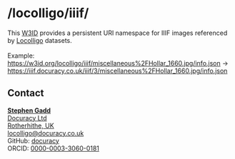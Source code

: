 # /locolligo/iiif/
This [W3ID](https://w3id.org) provides a persistent URI namespace for IIIF images referenced by [Locolligo](https://github.com/docuracy/Locolligo/blob/main/README.md) datasets.
<br/><br/>
Example: https://w3id.org/locolligo/iiif/miscellaneous%2FHollar_1660.jpg/info.json -> https://iiif.docuracy.co.uk/iiif/3/miscellaneous%2FHollar_1660.jpg/info.json

## Contact

**[Stephen Gadd](https://www.wikidata.org/wiki/Q7609282)**<br/>
[Docuracy Ltd](https://docuracy.co.uk)<br/>
[Rotherhithe, UK](https://www.wikidata.org/wiki/Q2886632)<br/>
<locolligo@docuracy.co.uk>  <br/>
GitHub: [docuracy](https://github.com/docuracy)<br/>
ORCID: [0000-0003-3060-0181](https://orcid.org/0000-0003-3060-0181)<br/>
